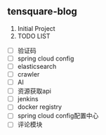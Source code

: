 tensquare-blog
---
1. Initial Project
2. TODO LIST
 - [ ] 验证码
- [ ] spring cloud config
- [ ] elasticsearch
- [ ] crawler
- [ ] AI
- [ ] 资源获取api
- [ ] jenkins
- [ ] docker registry
- [ ] spring cloud config配置中心
- [ ] 评论模块